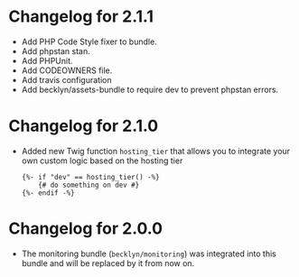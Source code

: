 Changelog for 2.1.1
===================

*   Add PHP Code Style fixer to bundle.
*   Add phpstan stan.
*   Add PHPUnit.
*   Add CODEOWNERS file.
*   Add travis configuration
*   Add becklyn/assets-bundle to require dev to prevent phpstan errors.

Changelog for 2.1.0
===================

*   Added new Twig function `hosting_tier` that allows you to integrate your own custom logic based on the hosting tier
    
    ```twig
    {%- if "dev" == hosting_tier() -%}
        {# do something on dev #}
    {%- endif -%}
    ```

Changelog for 2.0.0
===================

*   The monitoring bundle (`becklyn/monitoring`) was integrated into this bundle and will be replaced by it from now on.

